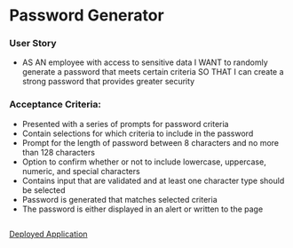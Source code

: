 # Password Generator

### User Story
- AS AN employee with access to sensitive data
I WANT to randomly generate a password that meets certain criteria
SO THAT I can create a strong password that provides greater security

### Acceptance Criteria:

- Presented with a series of prompts for password criteria
- Contain selections for which criteria to include in the password
- Prompt for the length of password between 8 characters and no more than 128 characters
- Option to confirm whether or not to include lowercase, uppercase, numeric, and special characters
- Contains input that are validated and at least one character type should be selected
- Password is generated that matches selected criteria
- The password is either displayed in an alert or written to the page


 ![]()

[Deployed Application]()

